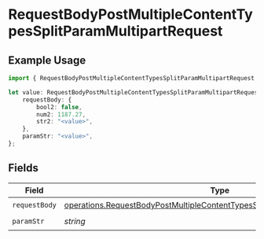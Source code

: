 # RequestBodyPostMultipleContentTypesSplitParamMultipartRequest

## Example Usage

```typescript
import { RequestBodyPostMultipleContentTypesSplitParamMultipartRequest } from "openapi/sdk/models/operations";

let value: RequestBodyPostMultipleContentTypesSplitParamMultipartRequest = {
    requestBody: {
        bool2: false,
        num2: 1187.27,
        str2: "<value>",
    },
    paramStr: "<value>",
};
```

## Fields

| Field                                                                                                                                                                               | Type                                                                                                                                                                                | Required                                                                                                                                                                            | Description                                                                                                                                                                         |
| ----------------------------------------------------------------------------------------------------------------------------------------------------------------------------------- | ----------------------------------------------------------------------------------------------------------------------------------------------------------------------------------- | ----------------------------------------------------------------------------------------------------------------------------------------------------------------------------------- | ----------------------------------------------------------------------------------------------------------------------------------------------------------------------------------- |
| `requestBody`                                                                                                                                                                       | [operations.RequestBodyPostMultipleContentTypesSplitParamMultipartRequestBody](../../../sdk/models/operations/requestbodypostmultiplecontenttypessplitparammultipartrequestbody.md) | :heavy_check_mark:                                                                                                                                                                  | N/A                                                                                                                                                                                 |
| `paramStr`                                                                                                                                                                          | *string*                                                                                                                                                                            | :heavy_check_mark:                                                                                                                                                                  | N/A                                                                                                                                                                                 |
